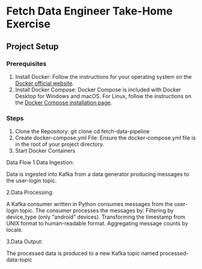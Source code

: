 # Fetch Data Engineer Take-Home Exercise

## Project Setup

### Prerequisites

1. Install Docker: Follow the instructions for your operating system on the [Docker official website](https://docs.docker.com/get-docker/).
2. Install Docker Compose: Docker Compose is included with Docker Desktop for Windows and macOS. For Linux, follow the instructions on the [Docker Compose installation page](https://docs.docker.com/compose/install/).

### Steps

1. Clone the Repository:
   git clone <repository-url>
   cd fetch-data-pipeline
2. Create docker-compose.yml File: Ensure the docker-compose.yml file is in the root of your project directory.
3. Start Docker Containers

Data Flow
1.Data Ingestion:

Data is ingested into Kafka from a data generator producing messages to the user-login topic.

2.Data Processing:

A Kafka consumer written in Python consumes messages from the user-login topic.
The consumer processes the messages by:
Filtering by device_type (only "android" devices).
Transforming the timestamp from UNIX format to human-readable format.
Aggregating message counts by locale.

3.Data Output:

The processed data is produced to a new Kafka topic named processed-data-topic
